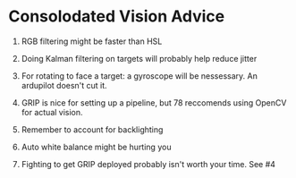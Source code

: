 Consolodated Vision Advice
==========================

1) RGB filtering might be faster than HSL

2) Doing Kalman filtering on targets will probably help reduce jitter

3) For rotating to face a target: a gyroscope will be nessessary. An
ardupilot doesn't cut it.

4) GRIP is nice for setting up a pipeline, but 78 reccomends using
OpenCV for actual vision.

5) Remember to account for backlighting

6) Auto white balance might be hurting you

7) Fighting to get GRIP deployed probably isn't worth your time. See #4
